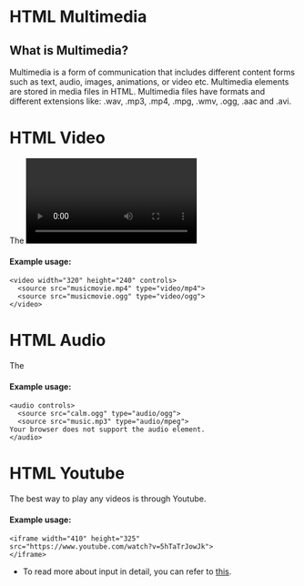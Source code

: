 
# HTML Multimedia

## What is Multimedia?
Multimedia is a form of communication that includes different content forms such as text, audio, images, animations, or video etc.
Multimedia elements are stored in media files in HTML.
Multimedia files have formats and different extensions like: .wav, .mp3, .mp4, .mpg, .wmv, .ogg, .aac and .avi.

# HTML Video


The <video> element in HTML is used to show a video on a web page.  
  
  
#### Example usage:

```
<video width="320" height="240" controls>
  <source src="musicmovie.mp4" type="video/mp4">
  <source src="musicmovie.ogg" type="video/ogg">
</video>
```

# HTML Audio
The <audio> element in HTML is used to play an audio file on a web page.
#### Example usage:

```
<audio controls>
  <source src="calm.ogg" type="audio/ogg">
  <source src="music.mp3" type="audio/mpeg">
Your browser does not support the audio element.
</audio>
```

# HTML Youtube
The best way to play any videos is through Youtube.

#### Example usage:

```
<iframe width="410" height="325"
src="https://www.youtube.com/watch?v=5hTaTrJowJk">
</iframe>
```

- To read more about input in detail, you can refer to [this](https://developer.mozilla.org/en-US/docs/Web/HTML/Element#image_and_multimedia).
